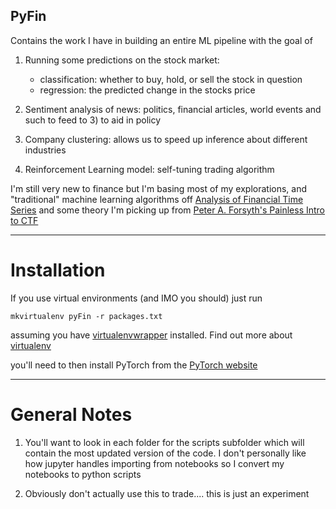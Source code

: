 ## PyFin ##

Contains the work I have in building an entire ML pipeline with the goal of

1. Running some predictions on the stock market:
	* classification: whether to buy, hold, or sell the stock in question
	* regression: the predicted change in the stocks price

2. Sentiment analysis of news: politics, financial articles, world events and such to feed to 3) to aid in policy

3. Company clustering: allows us to speed up inference about different industries

4. Reinforcement Learning model: self-tuning trading algorithm

I'm still very new to finance but I'm basing most of my explorations, and "traditional" machine learning algorithms off [Analysis of Financial Time Series](http://www.wiley.com/WileyCDA/WileyTitle/productCd-EHEP002380.html) and some theory I'm picking up from [Peter A. Forsyth's Painless Intro to CTF](https://cs.uwaterloo.ca/~paforsyt/agon.pdf)

-------------------------------------------------------------------------------

# Installation
If you use virtual environments (and IMO you should) just run

`mkvirtualenv pyFin -r packages.txt`

assuming you have [virtualenvwrapper](http://virtualenvwrapper.readthedocs.io/en/latest/command_ref.html) installed. Find out more about [virtualenv](https://virtualenv.pypa.io/en/stable/)

you'll need to then install PyTorch from the [PyTorch website](http://pytorch.org/)


-------------------------------------------------------------------------------
# General Notes

1. You'll want to look in each folder for the scripts subfolder which will contain the most updated version of the code. I don't personally like how jupyter handles importing from notebooks so I convert my notebooks to python scripts 

2. Obviously don't actually use this to trade.... this is just an experiment 
